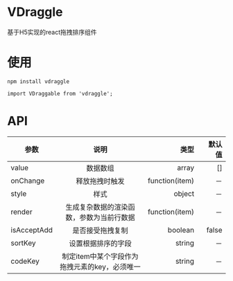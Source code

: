 # VDraggle
基于H5实现的react拖拽排序组件

# 使用
```
npm install vdraggle

import VDraggable from 'vdraggle';

```

# API

| 参数   |   说明      |  类型 |　默认值|
|----------|:-------------:|------:|------:|
| value |  数据数组 | array|    []   |
| onChange | 释放拖拽时触发   |   function(item) |  －   |
| style| 样式 | object |    －   |
| render| 生成复杂数据的渲染函数，参数为当前行数据 |   function(item) |   －    |
| isAcceptAdd| 是否接受拖拽复制 |    boolean |   false    |
| sortKey| 设置根据排序的字段 |    string |  －     |
| codeKey| 制定item中某个字段作为拖拽元素的key，必须唯一| string |  －  |

